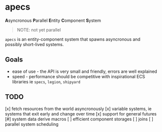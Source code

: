 # apecs
**A**syncronous **P**arallel **E**ntity **C**omponent **S**ystem

> NOTE: not yet parallel

`apecs` is an entity-component system that spawns asyncronous and possibly
short-lived systems.

## Goals
* ease of use - the API is very small and friendly, errors are well explained
* speed - performance should be competitive with inspirational ECS libraries ie `specs`, `legion`, `shipyard`

## TODO
[x] fetch resources from the world asyncronously
[x] variable systems, ie systems that exit early and change over time
[x] support for general futures
[#] system data derive macros
[ ] efficient component storages
[ ] joins
[ ] parallel system scheduling
